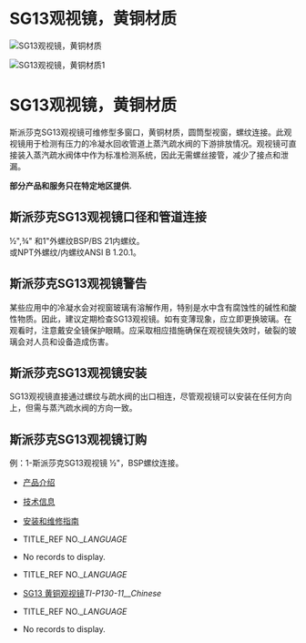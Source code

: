 

# SG13观视镜，黄铜材质

![SG13观视镜，黄铜材质](/d/file/sight-glasses/015409993c671124f39ca012c3a0371b.jpg)

![SG13观视镜，黄铜材质1](/d/file/sight-glasses/015409993c671124f39ca012c3a0371b.jpg)

# SG13观视镜，黄铜材质

斯派莎克SG13观视镜可维修型多窗口，黄铜材质，圆筒型视窗，螺纹连接。此观视镜用于检测有压力的冷凝水回收管道上蒸汽疏水阀的下游排放情况。观视镜可直接装入蒸汽疏水阀体中作为标准检测系统，因此无需螺丝接管，减少了接点和泄漏。

**部分产品和服务只在特定地区提供.**

## 斯派莎克SG13观视镜口径和管道连接

½",¾" 和1"外螺纹BSP/BS 21内螺纹。  
或NPT外螺纹/内螺纹ANSI B 1.20.1。

## 斯派莎克SG13观视镜警告

某些应用中的冷凝水会对视窗玻璃有溶解作用，特别是水中含有腐蚀性的碱性和酸性物质。因此，建议定期检查SG13观视镜。如有变薄现象，应立即更换玻璃。在观看时，注意戴安全镜保护眼睛。应采取相应措施确保在观视镜失效时，破裂的玻璃会对人员和设备造成伤害。

## 斯派莎克SG13观视镜安装

SG13观视镜直接通过螺纹与疏水阀的出口相连，尽管观视镜可以安装在任何方向上，但需与蒸汽疏水阀的方向一致。

## 斯派莎克SG13观视镜订购

例：1-斯派莎克SG13观视镜 ½"，BSP螺纹连接。

-   [产品介绍](javascript:navactive(1);)
-   [技术信息](javascript:navactive(2);)
-   [安装和维修指南](javascript:navactive(3);)

-   TITLE_REF NO.__LANGUAGE_
-   No records to display.

-   TITLE_REF NO.__LANGUAGE_
-   [SG13 黄铜观视镜](/d/pdf/TI-P130-11-SG13%20黄铜观视镜.pdf)_TI-P130-11__Chinese_

-   TITLE_REF NO.__LANGUAGE_
-   No records to display.
